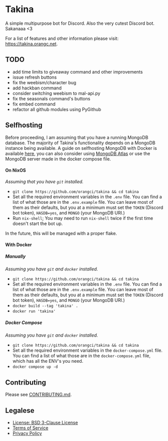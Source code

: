 # Takina
A simple multipurpose bot for Discord. Also the very cutest Discord bot. Sakanaaa <3

For a list of features and other information please visit: https://takina.orangc.net.

## TODO
- add time limits to giveaway command and other improvements
- issue refresh buttons
- fix the weebism/character bug
- add hackban command
- consider switching weebism to mal-api.py
- fix the seasonals command's buttons
- fix embed command
- refactor all github modules using PyGithub

## Selfhosting
Before proceeding, I am assuming that you have a running MongoDB database. The majority of Takina's functionality depends on a MongoDB instance being available. A guide on selfhosting MongoDB with Docker is available [here](https://www.mongodb.com/docs/manual/tutorial/install-mongodb-community-with-docker/), you can also consider using [MongoDB Atlas](https://www.mongodb.com/products/platform/atlas-database) or use the MongoDB server made in the docker compose file.

#### On NixOS

*Assuming that you have `git` installed.*

- `git clone https://github.com/orangci/takina && cd takina`
- Set all the required environment variables in the `.env` file. You can find a list of what those are in the `.env.example` file. You can leave most of them as their defaults, but you at a minimum must set the `TOKEN` (Discord bot token), `HASDB=yes`, and  `MONGO` (your MongoDB URI.)
- Run `nix-shell`; You may need to run `nix-shell` twice if the first time doesn't start the bot up.

In the future, this will be managed with a proper flake.

#### With Docker

##### Manually

*Assuming you have `git` and `docker` installed.*

- `git clone https://github.com/orangci/takina && cd takina`
- Set all the required environment variables in the `.env` file. You can find a list of what those are in the `.env.example` file. You can leave most of them as their defaults, but you at a minimum must set the `TOKEN` (Discord bot token), `HASDB=yes`, and  `MONGO` (your MongoDB URI.)
- `docker build --tag 'takina' .`
- `docker run 'takina'`

##### Docker Compose

*Assuming you have `git` and `docker` installed.*

- `git clone https://github.com/orangci/takina && cd takina`
- Set all the required environment variables in the `docker-compose.yml` file. You can find a list of what those are in the `docker-compose.yml` file, which has all the ENV's you need.
- `docker compose up -d`

## Contributing
Please see [CONTRIBUTING.md](CONTRIBUTING.md).

## Legalese
- [License: BSD 3-Clause License](./LICENSE)
- [Terms of Service](https://orangc.net/takina/tos.html)
- [Privacy Policy](https://orangc.net/takina/privacy.html)

<!-- note to self: count takina loc with: `git ls-files | grep '\.py$' | xargs wc -l | tail -n 1`, 9,937 as of 2025.03.29 -->